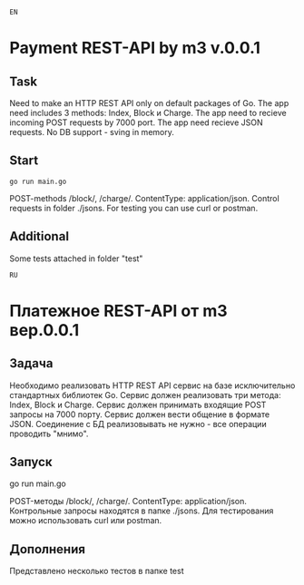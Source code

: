 `EN` 
# Payment REST-API by m3 v.0.0.1 #

## Task ##

Need to make an HTTP REST API only on default packages of Go.
The app need includes 3 methods: Index, Block и Charge.
The app need to recieve incoming POST requests by 7000 port.
The app need recieve JSON requests.
No DB support - sving in memory.

## Start ##
```
go run main.go
```
POST-methods /block/, /charge/. СontentType: application/json. Control requests in folder ./jsons.
For testing you can use curl or postman.

## Additional ##

Some tests attached in folder "test"


`RU` 
# Платежное REST-API от m3 вер.0.0.1

## Задача ##

Необходимо реализовать HTTP REST API сервис на базе исключительно стандартных библиотек Go.
Сервис должен реализовать три метода: Index, Block и Charge.
Сервис должен принимать входящие POST запросы на 7000 порту.
Сервис должен вести общение в формате JSON.
Соединение с БД реализовывать не нужно - все операции проводить "мнимо".

## Запуск ##

go run main.go

POST-методы /block/, /charge/. СontentType: application/json. Контрольные запросы находятся в папке ./jsons.
Для тестирования можно использовать curl или postman.

## Дополнения ##

Представлено несколько тестов в папке test
